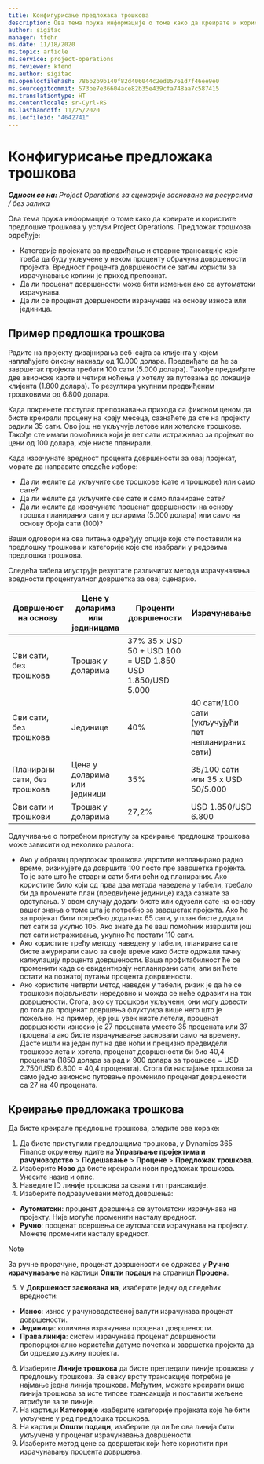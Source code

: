 ```yaml
---
title: Конфигурисање предложака трошкова
description: Ова тема пружа информације о томе како да креирате и користите предлошке трошкова у услузи Project Operations.
author: sigitac
manager: tfehr
ms.date: 11/18/2020
ms.topic: article
ms.service: project-operations
ms.reviewer: kfend
ms.author: sigitac
ms.openlocfilehash: 786b2b9b140f82d406044c2ed05761d7f46ee9e0
ms.sourcegitcommit: 573be7e36604ace82b35e439cfa748aa7c587415
ms.translationtype: HT
ms.contentlocale: sr-Cyrl-RS
ms.lasthandoff: 11/25/2020
ms.locfileid: "4642741"
---
```

# <a name="set-up-cost-templates"></a>Конфигурисање предложака трошкова

_**Односи се на:** Project Operations за сценарије засноване на ресурсима / без залиха_


Ова тема пружа информације о томе како да креирате и користите предлошке трошкова у услузи Project Operations. Предложак трошкова одређује:

- Категорије пројеката за предвиђање и стварне трансакције које треба да буду укључене у неком проценту обрачуна довршености пројекта. Вредност процента довршености се затим користи за израчунавање колики је приход препознат.
- Да ли проценат довршености може бити измењен ако се аутоматски израчунава.
- Да ли се проценат довршености израчунава на основу износа или јединица.

## <a name="cost-template-example"></a>Пример предлошка трошкова

Радите на пројекту дизајнирања веб-сајта за клијента у којем наплаћујете фиксну накнаду од 10.000 долара. Предвиђате да ће за завршетак пројекта требати 100 сати (5.000 долара). Такође предвиђате две авионске карте и четири ноћења у хотелу за путовања до локације клијента (1.800 долара). То резултира укупним предвиђеним трошковима од 6.800 долара.

Када покренете поступак препознавања прихода са фиксном ценом да бисте креирали процену на крају месеца, сазнаћете да сте на пројекту радили 35 сати. Ово још не укључује летове или хотелске трошкове. Такође сте имали помоћника који је пет сати истраживао за пројекат по цени од 100 долара, које нисте планирали.

Када израчунате вредност процента довршености за овај пројекат, морате да направите следеће изборе:

- Да ли желите да укључите све трошкове (сате и трошкове) или само сате?
- Да ли желите да укључите све сате и само планиране сате?
- Да ли желите да израчунате проценат довршености на основу трошка планираних сати у доларима (5.000 долара) или само на основу броја сати (100)?

Ваши одговори на ова питања одређују опције које сте поставили на предлошку трошкова и категорије које сте изабрали у редовима предлошка трошкова.

Следећа табела илуструје резултате различитих метода израчунавања вредности процентуалног довршетка за овај сценарио.

| Довршеност на основу | Цене у доларима или јединицама | Проценти довршености | Израчунавање |
| --- | --- | --- | --- |
| Сви сати, без трошкова | Трошак у доларима | 37% 35 x USD 50 + USD 100 = USD 1.850 USD 1.850/USD 5.000 |
| Сви сати, без трошкова | Јединице | 40% | 40 сати/100 сати (укључујући пет непланираних сати) |
| Планирани сати, без трошкова | Цена у доларима или јединици | 35% | 35/100 сати или 35 x USD 50/5.000 |
| Сви сати и трошкови | Трошак у доларима | 27,2% | USD 1.850/USD 6.800 |

Одлучивање о потребном приступу за креирање предлошка трошкова може зависити од неколико разлога:

- Ако у образац предложак трошкова уврстите непланирано радно време, ризикујете да довршите 100 посто пре завршетка пројекта. То је зато што ће стварни сати бити већи од планираних. Ако користите било који од прва два метода наведена у табели, требало би да промените план (предвиђене јединице) када сазнате за одступања. У овом случају додали бисте или одузели сате на основу вашег знања о томе шта је потребно за завршетак пројекта. Ако ће за пројекат бити потребно додатних 65 сати, у план бисте додали пет сати за укупно 105. Ако знате да ће ваш помоћник извршити још пет сати истраживања, укупно ће постати 110 сати.
- Ако користите трећу методу наведену у табели, планиране сате бисте ажурирали само за своје време како бисте одржали тачну калкулацију процента довршености. Ваша профитабилност ће се променити када се евидентирају непланирани сати, али ви ћете остати на познатој путањи процента довршености.
- Ако користите четврти метод наведен у табели, ризик је да ће се трошкови појављивати нередовно и можда се неће одразити на ток довршености. Стога, ако су трошкови укључени, они могу довести до тога да проценат довршења флуктуира више него што је пожељно. На пример, јер још увек нисте летели, проценат довршености износио је 27 процената уместо 35 процената или 37 процената ако бисте израчунавање засновали само на времену. Дасте ишли на један пут на две ноћи и прецизно предвидели трошкове лета и хотела, проценат довршености би био 40,4 процената (1850 долара за рад и 900 долара за трошкове = USD 2.750/USD 6.800 = 40,4 процената). Стога би настајање трошкова за само једно авионско путовање променило проценат довршености са 27 на 40 процената.

## <a name="create-cost-templates"></a>Креирање предложака трошкова
Да бисте креирале предлошке трошкова, следите ове кораке:

1. Да бисте приступили предлошцима трошкова, у Dynamics 365 Finance окружењу идите на **Управљање пројектима и рачуноводство** > **Подешавање** > **Процене** > **Предложак трошкова**.
2. Изаберите **Ново** да бисте креирали нови предложак трошкова. Унесите назив и опис.
3. Наведите ID линије трошкова за сваки тип трансакције.
4. Изаберите подразумевани метод довршења:

  - **Аутоматски**: проценат довршења се аутоматски израчунава на пројекту. Није могуће променити насталу вредност.
  - **Ручно**: проценат довршења се аутоматски израчунава на пројекту. Можете променити насталу вредност.

  > [!NOTE]
  > За ручне прорачуне, проценат довршености се одржава у **Ручно израчунавање** на картици **Општи подаци** на страници **Процена**.

5. У **Довршеност заснована на**, изаберите једну од следећих вредности:

  - **Износ**: износ у рачуноводственој валути израчунава проценат довршености.
  - **Јединица**: количина израчунава проценат довршености.
  - **Права линија**: систем израчунава проценат довршености пропорционално користећи датуме почетка и завршетка пројекта да би одредио дужину пројекта.

6. Изаберите **Линије трошкова** да бисте прегледали линије трошкова у предлошку трошкова. За сваку врсту трансакције потребна је најмање једна линија трошкова. Међутим, можете креирати више линија трошкова за исте типове трансакција и поставити жељене атрибуте за те линије.
7. На картици **Категорије** изаберите категорије пројеката које ће бити укључене у ред предлошка трошкова.
8. На картици **Општи подаци**, изаберите да ли ће ова линија бити укључена у проценат израчунавања довршености.
9. Изаберите метод цене за довршетак који ћете користити при израчунавању процента довршења.
